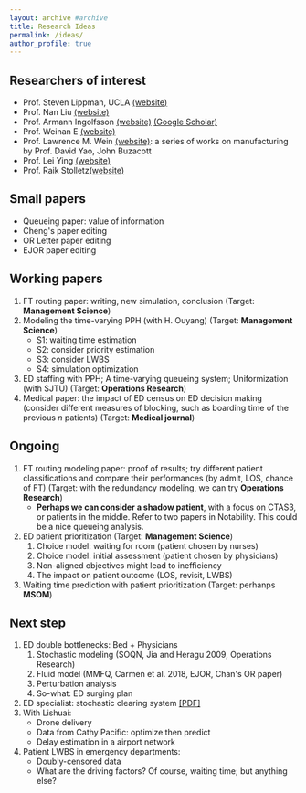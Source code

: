 ```yaml
---
layout: archive #archive
title: Research Ideas
permalink: /ideas/
author_profile: true
---
```

## Researchers of interest
* Prof. Steven Lippman, UCLA [(website)](http://personal.anderson.ucla.edu/policy.area/faculty/lippman/lipppub.htm)
* Prof. Nan Liu [(website)](https://sites.google.com/site/nanliuacademic/research)
* Prof. Armann Ingolfsson [(website)](https://sites.ualberta.ca/~aingolfs/Publications.htm) [(Google Scholar)](https://scholar.google.com/citations?hl=en&user=o--KHAQAAAAJ)
* Prof. Weinan E [(website)](https://web.math.princeton.edu/~weinan/)
* Prof. Lawrence M. Wein [(website)](https://lwein.people.stanford.edu/published-papers-and-technical-reports): a series of works on manufacturing by Prof. David Yao, John Buzacott
* Prof. Lei Ying [(website)](https://scholar.google.com/citations?user=7f3HKI8AAAAJ&hl=en)
* Prof. Raik Stolletz[(website)](https://scholar.google.com/citations?user=moQsvVoAAAAJ&hl=en)

## Small papers

* Queueing paper: value of information
* Cheng's paper editing
* OR Letter paper editing
* EJOR paper editing

## Working papers
1. FT routing paper: writing, new simulation, conclusion (Target: **Management Science**)
2. Modeling the time-varying PPH (with H. Ouyang) (Target: **Management Science**)
    * S1: waiting time estimation
    * S2: consider priority estimation
    * S3: consider LWBS
    * S4: simulation optimization
3. ED staffing with PPH; A time-varying queueing system; Uniformization (with SJTU) (Target: **Operations Research**)
4. Medical paper: the impact of ED census on ED decision making (consider different measures of blocking, such as boarding time of the previous $n$ patients) (Target: **Medical journal**)

## Ongoing


1. FT routing modeling paper: proof of results; try different patient classifications and compare their performances (by admit, LOS, chance of FT) (Target: with the redundancy modeling, we can try **Operations Research**)
    * **Perhaps we can consider a shadow patient**, with a focus on CTAS3, or patients in the middle. Refer to two papers in Notability. This could be a nice queueing analysis.
7. ED patient prioritization (Target: **Management Science**)
    1. Choice model: waiting for room (patient chosen by nurses)
    1. Choice model: initial assessment (patient chosen by physicians)
    1. Non-aligned objectives might lead to inefficiency
    2. The impact on patient outcome (LOS, revisit, LWBS)
6. Waiting time prediction with patient prioritization (Target: perhanps **MSOM**)

## Next step
1. ED double bottlenecks: Bed + Physicians
    1. Stochastic modeling (SOQN, Jia and Heragu 2009, Operations Research)
    1. Fluid model (MMFQ, Carmen et al. 2018, EJOR, Chan's OR paper)
    1. Perturbation analysis
    1. So-what: ED surging plan
2. ED specialist: stochastic clearing system [\[PDF\]](/files/He-StochasticClearingSystem.pdf)
3. With Lishuai:
    * Drone delivery
    * Data from Cathy Pacific: optimize then predict
    * Delay estimation in a airport network
4. Patient LWBS in emergency departments:
    * Doubly-censored data
    * What are the driving factors? Of course, waiting time; but anything else?

